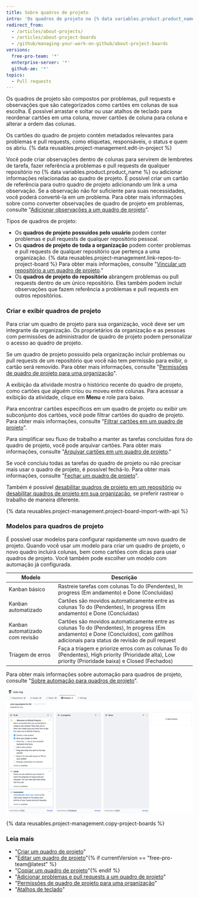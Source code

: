 ```yaml
---
title: Sobre quadros de projeto
intro: 'Os quadros de projeto no {% data variables.product.product_name %} ajudam você a organizar e priorizar seu trabalho. É possível criar quadros de projeto para trabalho de recurso específico, roteiros abrangentes ou, até mesmo, checklists de versão. Com os quadros de projeto, você tem a flexibilidade de criar fluxos de trabalho personalizados adequados às suas necessidades.'
redirect_from:
  - /articles/about-projects/
  - /articles/about-project-boards
  - /github/managing-your-work-on-github/about-project-boards
versions:
  free-pro-team: '*'
  enterprise-server: '*'
  github-ae: '*'
topics:
  - Pull requests
---
```

Os quadros de projeto são compostos por problemas, pull requests e observações que são categorizados como cartões em colunas de sua escolha. É possível arrastar e soltar ou usar atalhos de teclado para reordenar cartões em uma coluna, mover cartões de coluna para coluna e alterar a ordem das colunas.

Os cartões do quadro de projeto contêm metadados relevantes para problemas e pull requests, como etiquetas, responsáveis, o status e quem os abriu. {% data reusables.project-management.edit-in-project %}

Você pode criar observações dentro de colunas para servirem de lembretes de tarefa, fazer referência a problemas e pull requests de qualquer repositório no {% data variables.product.product_name %} ou adicionar informações relacionadas ao quadro de projeto. É possível criar um cartão de referência para outro quadro de projeto adicionando um link a uma observação. Se a observação não for suficiente para suas necessidades, você poderá convertê-la em um problema. Para obter mais informações sobre como converter observações de quadro de projeto em problemas, consulte "[Adicionar observações a um quadro de projeto](/articles/adding-notes-to-a-project-board)".

Tipos de quadros de projeto:

- Os **quadros de projeto possuídos pelo usuário** podem conter problemas e pull requests de qualquer repositório pessoal.
- Os **quadros de projeto de toda a organização** podem conter problemas e pull requests de qualquer repositório que pertença a uma organização.  {% data reusables.project-management.link-repos-to-project-board %} Para obter mais informações, consulte "[Vincular um repositório a um quadro de projeto](/articles/linking-a-repository-to-a-project-board)."
- Os **quadros de projeto do repositório** abrangem problemas ou pull requests dentro de um único repositório. Eles também podem incluir observações que fazem referência a problemas e pull requests em outros repositórios.

### Criar e exibir quadros de projeto

Para criar um quadro de projeto para sua organização, você deve ser um integrante da organização. Os proprietários da organização e as pessoas com permissões de administrador de quadro de projeto podem personalizar o acesso ao quadro de projeto.

Se um quadro de projeto possuído pela organização incluir problemas ou pull requests de um repositório que você não tem permissão para exibir, o cartão será removido.  Para obter mais informações, consulte "[Permissões de quadro de projeto para uma organização](/articles/project-board-permissions-for-an-organization)".

A exibição da atividade mostra o histórico recente do quadro de projeto, como cartões que alguém criou ou moveu entre colunas. Para acessar a exibição da atividade, clique em **Menu** e role para baixo.

Para encontrar cartões específicos em um quadro de projeto ou exibir um subconjunto dos cartões, você pode filtrar cartões do quadro de projeto. Para obter mais informações, consulte "[Filtrar cartões em um quadro de projeto](/articles/filtering-cards-on-a-project-board)".

Para simplificar seu fluxo de trabalho a manter as tarefas concluídas fora do quadro de projeto, você pode arquivar cartões. Para obter mais informações, consulte "[Arquivar cartões em um quadro de projeto](/articles/archiving-cards-on-a-project-board)."

Se você concluiu todas as tarefas do quadro de projeto ou não precisar mais usar o quadro de projeto, é possível fechá-lo. Para obter mais informações, consulte "[Fechar um quadro de projeto](/articles/closing-a-project-board)".

Também é possível [desabilitar quadros de projeto em um repositório](/articles/disabling-project-boards-in-a-repository) ou [desabilitar quadros de projeto em sua organização](/articles/disabling-project-boards-in-your-organization), se preferir rastrear o trabalho de maneira diferente.

{% data reusables.project-management.project-board-import-with-api %}

### Modelos para quadros de projeto

É possível usar modelos para configurar rapidamente um novo quadro de projeto. Quando você usar um modelo para criar um quadro de projeto, o novo quadro incluirá colunas, bem como cartões com dicas para usar quadros de projeto. Você também pode escolher um modelo com automação já configurada.

| Modelo                          | Descrição                                                                                                                                                                              |
| ------------------------------- | -------------------------------------------------------------------------------------------------------------------------------------------------------------------------------------- |
| Kanban básico                   | Rastreie tarefas com colunas To do (Pendentes), In progress (Em andamento) e Done (Concluídas)                                                                                         |
| Kanban automatizado             | Cartões são movidos automaticamente entre as colunas To do (Pendentes), In progress (Em andamento) e Done (Concluídas)                                                                 |
| Kanban automatizado com revisão | Cartões são movidos automaticamente entre as colunas To do (Pendentes), In progress (Em andamento) e Done (Concluídos), com gatilhos adicionais para status de revisão de pull request |
| Triagem de erros                | Faça a triagem e priorize erros com as colunas To do (Pendentes), High priority (Prioridade alta), Low priority (Prioridade baixa) e Closed (Fechados)                                 |

Para obter mais informações sobre automação para quadros de projeto, consulte "[Sobre automação para quadros de projeto](/articles/about-automation-for-project-boards)".

![Quadro de projeto com modelo de kanban básico](/assets/images/help/projects/project-board-basic-kanban-template.png)

{% data reusables.project-management.copy-project-boards %}

### Leia mais

- "[Criar um quadro de projeto](/articles/creating-a-project-board)"
- "[Editar um quadro de projeto](/articles/editing-a-project-board)"{% if currentVersion == "free-pro-team@latest" %}
- "[Copiar um quadro de projeto](/articles/copying-a-project-board)"{% endif %}
- "[Adicionar problemas e pull requests a um quadro de projeto](/articles/adding-issues-and-pull-requests-to-a-project-board)"
- "[Permissões de quadro de projeto para uma organização](/articles/project-board-permissions-for-an-organization)"
- "[Atalhos de teclado](/articles/keyboard-shortcuts/#project-boards)"
